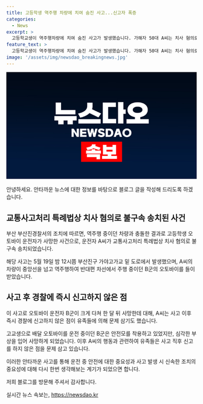 ```yaml
---
title: 고등학생 역주행 차량에 치여 숨진 사고...신고자 폭증
categories:
  - News
excerpt: >
  고등학교생이 역주행차량에 치여 숨진 사고가 발생했습니다. 가해자 50대 A씨는 치사 혐의로 경찰에 송치됐으며, 피해자 B군은 오토바이를 몰던 고교생으로 사고 한 달 뒤에 숨졌습니다. A씨는 사고 이후 신고를 하지 않은 점이 문제되고 있습니다. (역주행, 고등학생_사망, 오토바이사고)
feature_text: >
  고등학교생이 역주행차량에 치여 숨진 사고가 발생했습니다. 가해자 50대 A씨는 치사 혐의로 경찰에 송치됐으며, 피해자 B군은 오토바이를 몰던 고교생으로 사고 한 달 뒤에 숨졌습니다. A씨는 사고 이후 신고를 하지 않은 점이 문제되고 있습니다. (역주행, 고등학생_사망, 오토바이사고)
image: '/assets/img/newsdao_breakingnews.jpg'
---
```


<p><img src="/assets/img/newsdao_breakingnews.jpg" alt="firstkoreanews 속보" /></p>

<p>안녕하세요. 안타까운 뉴스에 대한 정보를 바탕으로 블로그 글을 작성해 드리도록 하겠습니다.</p>

<h2 data-ke-size="size26">교통사고처리 특례법상 치사 혐의로 불구속 송치된 사건</h2>

<p>부산 부산진경찰서의 조치에 따르면, 역주행 중이던 차량과 충돌한 결과로 고등학생 오토바이 운전자가 사망한 사건으로, 운전자 A씨가 교통사고처리 특례법상 치사 혐의로 불구속 송치되었습니다.</p>

<p data-ke-size="size16">해당 사고는 5월 19일 밤 12시쯤 부산진구 가야고가교 밑 도로에서 발생했으며, A씨의 차량이 중앙선을 넘고 역주행하여 반대편 차선에서 주행 중이던 B군의 오토바이를 들이받았습니다.</p>

<h2 data-ke-size="size26">사고 후 경찰에 즉시 신고하지 않은 점</h2>

<p>이 사고로 오토바이 운전자 B군이 크게 다쳐 한 달 뒤 사망한데 대해, A씨는 사고 이후 즉시 경찰에 신고하지 않은 점이 유족들에 의해 문제 삼기도 했습니다.</p>

<p data-ke-size="size16">고교생으로 배달 오토바이를 운전 중이던 B군은 안전모를 착용하고 있었지만, 심각한 부상을 입어 사망하게 되었습니다. 이후 A씨의 행동과 관련하여 유족들은 사고 직후 신고를 하지 않은 점을 문제 삼고 있습니다.</p>

<p>이러한 안타까운 사고를 통해 운전 중 안전에 대한 중요성과 사고 발생 시 신속한 조치의 중요성에 대해 다시 한번 생각해보는 계기가 되었으면 합니다.</p>

<p>저희 블로그를 방문해 주셔서 감사합니다.</p>
실시간 뉴스 속보는, <a href="https://newsdao.kr" rel="dofollow">https://newsdao.kr</a>


